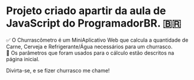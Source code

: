 # Projeto criado apartir da aula de JavaScript do ProgramadorBR. 🇧🇷

✅ O Churrascômetro é um MiniAplicativo Web que calcula a quantidade de Carne, Cerveja e Refrigerante/Água necessários para um churrasco.<br>
🍻 Os parâmetros que foram usados para o cálculo estão descritos na página inicial. 

Divirta-se, e se fizer churrasco me chame! 
